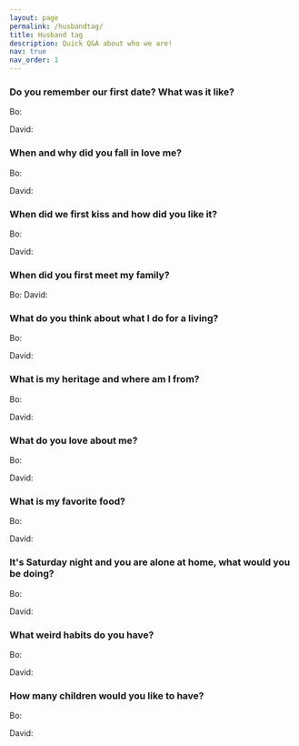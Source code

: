 ```yaml
---
layout: page
permalink: /husbandtag/
title: Husband tag
description: Quick Q&A about who we are!
nav: true
nav_order: 1
---
```


### Do you remember our first date? What was it like?
Bo: 

David: 


### When and why did you fall in love me?
Bo: 

David: 


### When did we first kiss and how did you like it?
Bo: 

David: 


### When did you first meet my family?
Bo: 
David: 


### What do you think about what I do for a living?
Bo: 

David: 


### What is my heritage and where am I from?
Bo: 

David: 


### What do you love about me?
Bo: 

David: 


### What is my favorite food?
Bo: 

David: 


### It's Saturday night and you are alone at home, what would you be doing?
Bo: 

David: 


### What weird habits do you have?
Bo: 

David: 


### How many children would you like to have?
Bo: 

David: 



